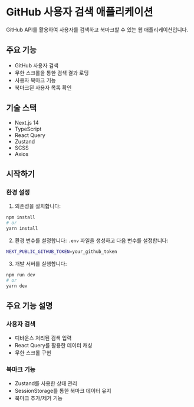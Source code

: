 # GitHub 사용자 검색 애플리케이션

GitHub API를 활용하여 사용자를 검색하고 북마크할 수 있는 웹 애플리케이션입니다.

## 주요 기능

- GitHub 사용자 검색
- 무한 스크롤을 통한 검색 결과 로딩
- 사용자 북마크 기능
- 북마크된 사용자 목록 확인

## 기술 스택

- Next.js 14
- TypeScript
- React Query
- Zustand
- SCSS
- Axios

## 시작하기

### 환경 설정

1. 의존성을 설치합니다:

```bash
npm install
# or
yarn install
```

2. 환경 변수를 설정합니다:
   `.env` 파일을 생성하고 다음 변수를 설정합니다:

```bash
NEXT_PUBLIC_GITHUB_TOKEN=your_github_token
```

3. 개발 서버를 실행합니다:

```bash
npm run dev
# or
yarn dev
```

## 주요 기능 설명

### 사용자 검색

- 디바운스 처리된 검색 입력
- React Query를 활용한 데이터 캐싱
- 무한 스크롤 구현

### 북마크 기능

- Zustand를 사용한 상태 관리
- SessionStorage를 통한 북마크 데이터 유지
- 북마크 추가/제거 기능
